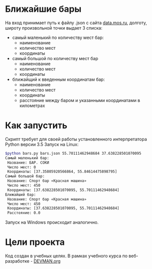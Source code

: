 # Ближайшие бары

На вход принимает путь к файлу .json с сайта [data.mos.ru](https://data.mos.ru/), долготу, широту произвольной точки
выдает 3 списка:
- самый маленький по количеству мест бар:
   * наименование
   * количество мест
   * координаты
- самый большой по количеству мест бар
   * наименование
   * количество мест
   * координаты
- ближайщий к введенным координатам бар:
   * наименование
   * количество мест
   * координаты
   * расстояние между баром и указанными координатами в километрах

# Как запустить

Скрипт требует для своей работы установленного интерпретатора Python версии 3.5
Запуск на Linux:

```bash
$python bars.py bars.json 55.70111462948684 37.638228501070095
Самый маленький бар:
 Название: БАР. СОКИ
 Число мест: 0
 Координаты: [37.35805920566864, 55.84614475898795]
Самый большой бар:
 Название: Спорт бар «Красная машина»
 Число мест: 450
 Координаты: [37.638228501070095, 55.70111462948684]
Ближайший бар:
 Название: Спорт бар «Красная машина»
 Число мест: 450
 Координаты: [37.638228501070095, 55.70111462948684]
 Расстояние: 0.0
```
Запуск на Windows происходит аналогично.

# Цели проекта

Код создан в учебных целях. В рамках учебного курса по веб-разработке - [DEVMAN.org](https://devman.org)
